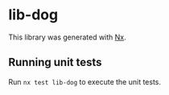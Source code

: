 # lib-dog

This library was generated with [Nx](https://nx.dev).

## Running unit tests

Run `nx test lib-dog` to execute the unit tests.
